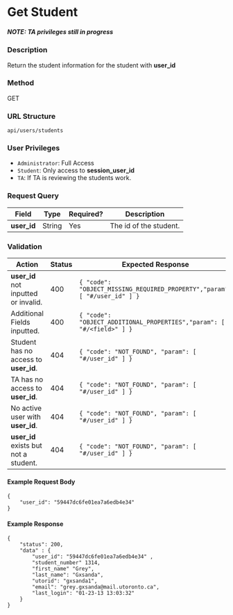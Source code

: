 Get Student
===
##### NOTE: TA privileges still in progress

### Description
Return the student information for the student with **user_id**

### Method
GET

### URL Structure
`api/users/students`

### User Privileges
* `Administrator`: Full Access
* `Student`: Only access to **session_user_id**
* `TA`: If TA is reviewing the students work.

### Request Query
| Field          | Type   | Required? | Description              |
|----------------|--------|-----------|--------------------------|
| **user_id**    | String | Yes       |  The id of the student.  |


### Validation
| Action                                | Status | Expected Response                                                         |
|---------------------------------------|--------|---------------------------------------------------------------------------|
| **user_id** not inputted or invalid.  | 400    | `{ "code": "OBJECT_MISSING_REQUIRED_PROPERTY","param": [ "#/user_id" ] }` |
| Additional Fields inputted.           | 400    | `{ "code": "OBJECT_ADDITIONAL_PROPERTIES","param": [ "#/<field>" ] }`     |
| Student has no access to **user_id**. | 404    | `{ "code": "NOT_FOUND", "param": [ "#/user_id" ] }`                       |
| TA has no access to **user_id**.      | 404    | `{ "code": "NOT_FOUND", "param": [ "#/user_id" ] }`                       |
| No active user with **user_id**.      | 404    | `{ "code": "NOT_FOUND", "param": [ "#/user_id" ] }`                       |
| **user_id** exists but not a student. | 404    | `{ "code": "NOT_FOUND", "param": [ "#/user_id" ] }`                       |


#### Example Request Body
```
{
    "user_id": "59447dc6fe01ea7a6edb4e34" 
}
```
#### Example Response
```
{
    "status": 200,
    "data" : {
        "user_id": "59447dc6fe01ea7a6edb4e34" ,
        "student_number" 1314,
        "first_name" "Grey",
        "last_name": "Gxsanda",
        "utorid": "gxsanda1",
        "email": "grey.gxsanda@mail.utoronto.ca",
        "last_login": "01-23-13 13:03:32"
    }
}
```